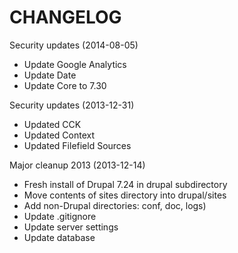 CHANGELOG
=========

Security updates (2014-08-05)

  - Update Google Analytics
  - Update Date
  - Update Core to 7.30

Security updates (2013-12-31)

  - Updated CCK
  - Updated Context
  - Updated Filefield Sources

Major cleanup 2013 (2013-12-14)

  - Fresh install of Drupal 7.24 in drupal subdirectory
  - Move contents of sites directory into drupal/sites
  - Add non-Drupal directories: conf, doc, logs)
  - Update .gitignore
  - Update server settings
  - Update database

